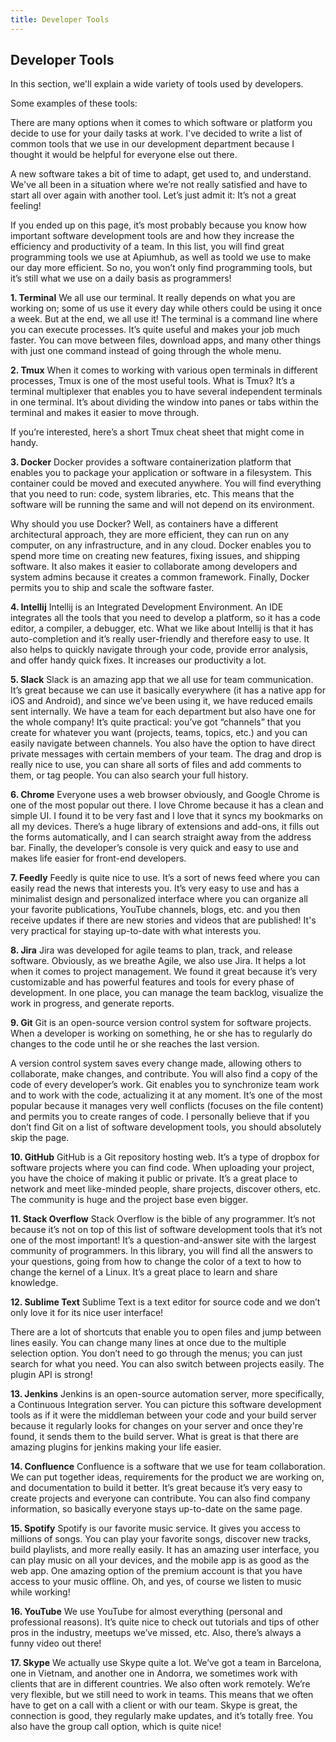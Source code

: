 ```yaml
---
title: Developer Tools
---
```

## Developer Tools

In this section, we'll explain a wide variety of tools used by developers.

Some examples of these tools:

There are many options when it comes to which software or platform you decide to use for your daily tasks at work. I've decided to write a list of common tools that we use in our development department because I thought it would be helpful for everyone else out there. 

A new software takes a bit of time to adapt, get used to, and understand. We've all been in a situation where we’re not really satisfied and have to start all over again with another tool. Let’s just admit it: It’s not a great feeling!  

If you ended up on this page, it’s most probably because you know how important software development tools are and how they increase the efficiency and productivity of a team. In this list, you will find great programming tools we use at Apiumhub, as well as toold we use to make our day more efficient. So no, you won’t only find programming tools, but it’s still what we use on a daily basis as programmers!

**1. Terminal**
We all use our terminal. It really depends on what you are working on; some of us use it every day while others could be using it once a week. But at the end, we all use it! The terminal is a command line where you can execute processes. It’s quite useful and makes your job much faster. You can move between files, download apps, and many other things with just one command instead of going through the whole menu.

**2. Tmux**
When it comes to working with various open terminals in different processes, Tmux is one of the most useful tools. What is Tmux? It’s a terminal multiplexer that enables you to have several independent terminals in one terminal. It’s about dividing the window into panes or tabs within the terminal and makes it easier to move through.

If you’re interested, here’s a short Tmux cheat sheet that might come in handy.

**3. Docker**
Docker provides a software containerization platform that enables you to package your application or software in a filesystem. This container could be moved and executed anywhere. You will find everything that you need to run: code, system libraries, etc. This means that the software will be running the same and will not depend on its environment.

Why should you use Docker? Well, as containers have a different architectural approach, they are more efficient, they can run on any computer, on any infrastructure, and in any cloud. Docker enables you to spend more time on creating new features, fixing issues, and shipping software. It also makes it easier to collaborate among developers and system admins because it creates a common framework. Finally, Docker permits you to ship and scale the software faster. 

**4. Intellij**
Intellij is an Integrated Development Environment. An IDE integrates all the tools that you need to develop a platform, so it has a code editor, a compiler, a debugger, etc. What we like about Intellij is that it has auto-completion and it’s really user-friendly and therefore easy to use. It also helps to quickly navigate through your code, provide error analysis, and offer handy quick fixes. It increases our productivity a lot.

**5. Slack**
Slack is an amazing app that we all use for team communication. It’s great because we can use it basically everywhere (it has a native app for iOS and Android), and since we’ve been using it, we have reduced emails sent internally. We have a team for each department but also have one for the whole company! It’s quite practical: you’ve got “channels” that you create for whatever you want (projects, teams, topics, etc.) and you can easily navigate between channels. You also have the option to have direct private messages with certain members of your team. The drag and drop is really nice to use, you can share all sorts of files and add comments to them, or tag people. You can also search your full history.

**6. Chrome**
Everyone uses a web browser obviously, and Google Chrome is one of the most popular out there. I love Chrome because it has a clean and simple UI. I found it to be very fast and I love that it syncs my bookmarks on all my devices. There’s a huge library of extensions and add-ons, it fills out the forms automatically, and I can search straight away from the address bar. Finally, the developer’s console is very quick and easy to use and makes life easier for front-end developers.

**7. Feedly**
Feedly is quite nice to use. It’s a sort of news feed where you can easily read the news that interests you. It’s very easy to use and has a minimalist design and personalized interface where you can organize all your favorite publications, YouTube channels, blogs, etc. and you then receive updates if there are new stories and videos that are published! It's very practical for staying up-to-date with what interests you. 

**8. Jira**
Jira was developed for agile teams to plan, track, and release software. Obviously, as we breathe Agile, we also use Jira. It helps a lot when it comes to project management. We found it great because it’s very customizable and has powerful features and tools for every phase of development. In one place, you can manage the team backlog, visualize the work in progress, and generate reports.

**9. Git**
Git is an open-source version control system for software projects. When a developer is working on something, he or she has to regularly do changes to the code until he or she reaches the last version.

A version control system saves every change made, allowing others to collaborate, make changes, and contribute. You will also find a copy of the code of every developer’s work. Git enables you to synchronize team work and to work with the code, actualizing it at any moment. It’s one of the most popular because it manages very well conflicts (focuses on the file content) and permits you to create ranges of code. I personally believe that if you don’t find Git on a list of software development tools, you should absolutely skip the page.  

**10. GitHub**
GitHub is a Git repository hosting web. It’s a type of dropbox for software projects where you can find code. When uploading your project, you have the choice of making it public or private. It’s a great place to network and meet like-minded people, share projects, discover others, etc. The community is huge and the project base even bigger.

**11. Stack Overflow**
Stack Overflow is the bible of any programmer. It’s not because it’s not on top of this list of software development tools that it’s not one of the most important! It’s a question-and-answer site with the largest community of programmers. In this library, you will find all the answers to your questions, going from how to change the color of a text to how to change the kernel of a Linux. It’s a great place to learn and share knowledge.

**12. Sublime Text**
Sublime Text is a text editor for source code and we don’t only love it for its nice user interface!

There are a lot of shortcuts that enable you to open files and jump between lines easily. You can change many lines at once due to the multiple selection option. You don’t need to go through the menus; you can just search for what you need. You can also switch between projects easily. The plugin API is strong!

**13. Jenkins**
Jenkins is an open-source automation server, more specifically, a Continuous Integration server. You can picture this software development tools as if it were the middleman between your code and your build server because it regularly looks for changes on your server and once they're found, it sends them to the build server. What is great is that there are amazing plugins for jenkins making your life easier.  

**14. Confluence**
Confluence is a software that we use for team collaboration. We can put together ideas, requirements for the product we are working on, and documentation to build it better. It’s great because it’s very easy to create projects and everyone can contribute. You can also find company information, so basically everyone stays up-to-date on the same page.

**15. Spotify**
Spotify is our favorite music service. It gives you access to millions of songs. You can play your favorite songs, discover new tracks, build playlists, and more really easily. It has an amazing user interface, you can play music on all your devices, and the mobile app is as good as the web app. One amazing option of the premium account is that you have access to your music offline. Oh, and yes, of course we listen to music while working!

**16. YouTube**
We use YouTube for almost everything (personal and professional reasons). It’s quite nice to check out tutorials and tips of other pros in the industry, meetups we’ve missed, etc. Also, there’s always a funny video out there!  

**17. Skype**
We actually use Skype quite a lot. We’ve got a team in Barcelona, one in Vietnam, and another one in Andorra, we sometimes work with clients that are in different countries. We also often work remotely. We’re very flexible, but we still need to work in teams. This means that we often have to get on a call with a client or with our team. Skype is great, the connection is good, they regularly make updates, and it’s totally free. You also have the group call option, which is quite nice!
